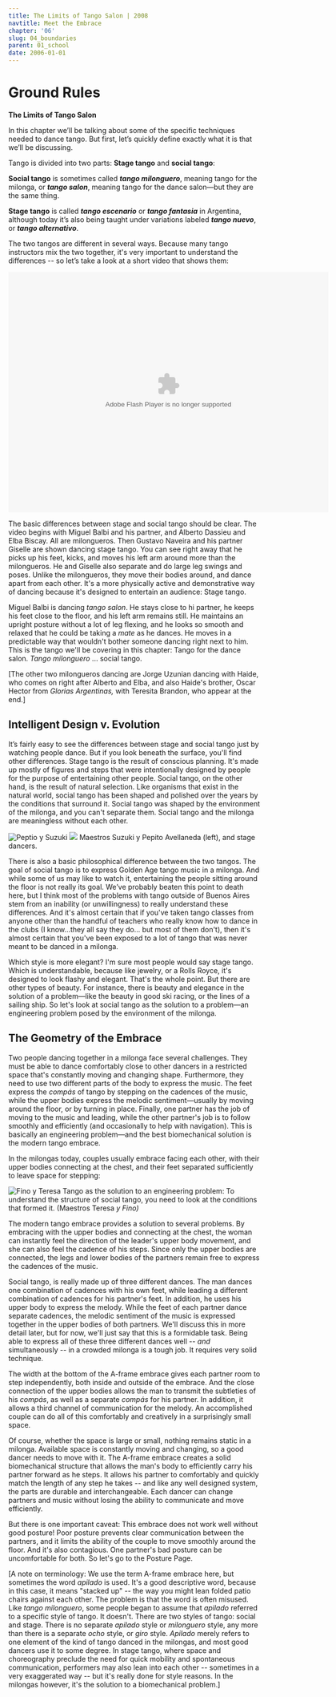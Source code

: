 ```yaml
---
title: The Limits of Tango Salon | 2008
navtitle: Meet the Embrace
chapter: '06'
slug: 04_boundaries
parent: 01_school
date: 2006-01-01
---
```


# Ground Rules
**The Limits of Tango Salon**

In this chapter we’ll be talking about some of the specific techniques needed to dance tango. But first, let’s quickly define exactly what it is that we’ll be discussing.

Tango is divided into two parts: **Stage tango** and **social tango**:

**Social tango** is sometimes called **_tango milonguero_**, meaning tango for the milonga, or **_tango salon_**, meaning tango for the dance salon—but they are the same thing.

**Stage tango** is called **_tango escenario_** or **_tango fantasia_** in Argentina, although today it’s also being taught under variations labeled **_tango nuevo_**, or **_tango alternativo_**.

The two tangos are different in several ways. Because many tango instructors mix the two together, it's very important to understand the differences -- so let’s take a look at a short video that shows them:

  <embed src="FLVPlayer_Progressive.swf" flashvars="&MM_ComponentVersion=1&skinName=Clear_Skin_3&streamName=6_videos/IdealSho&autoPlay=false&autoRewind=false" quality="high" scale="noscale" width="640" height="480" name="FLVPlayer1" salign="LT" type="application/x-shockwave-flash" pluginspage="http://www.macromedia.com/go/getflashplayer" />

The basic differences between stage and social tango should be clear. The video begins with Miguel Balbi and his partner, and Alberto Dassieu and Elba Biscay. All are milongueros. Then Gustavo Naveira and his partner Giselle are shown dancing stage tango. You can see right away that he picks up his feet, kicks, and moves his left arm around more than the milongueros. He and Giselle also separate and do large leg swings and poses. Unlike the milongueros, they move their bodies around, and dance apart from each other. It's a more physically active and demonstrative way of dancing because it's designed to entertain an audience: Stage tango.

Miguel Balbi is dancing _tango salon_. He stays close to hi partner, he keeps his feet close to the floor, and his left arm remains still. He maintains an upright posture without a lot of leg flexing, and he looks so smooth and relaxed that he could be taking a _mate_ as he dances. He moves in a predictable way that wouldn't bother someone dancing right next to him. This is the tango we'll be covering in this chapter: Tango for the dance salon. _Tango milonguero_ ... social tango.

\[The other two milongueros dancing are Jorge Uzunian dancing with Haide, who comes on right after Alberto and Elba, and also Haide's brother, Oscar Hector from _Glorias Argentinas,_ with Teresita Brandon, who appear at the end.\]

## Intelligent Design v. Evolution

It’s fairly easy to see the differences between stage and social tango just by watching people dance. But if you look beneath the surface, you'll find other differences. Stage tango is the result of conscious planning. It's made up mostly of figures and steps that were intentionally designed by people for the purpose of entertaining other people. Social tango, on the other hand, is the result of natural selection. Like organisms that exist in the natural world, social tango has been shaped and polished over the years by the conditions that surround it. Social tango was shaped by the environment of the milonga, and you can't separate them. Social tango and the milonga are meaningless without each other.

![Peptio y Suzuki](/6_pics/photos/Pepito1.jpg)
![](/6_pics/photos/stagetango9.jpg)
Maestros Suzuki y Pepito Avellaneda (left), and stage dancers.

There is also a basic philosophical difference between the two tangos. The goal of social tango is to express Golden Age tango music in a milonga. And while some of us may like to watch it, entertaining the people sitting around the floor is not really its goal. We’ve probably beaten this point to death here, but I think most of the problems with tango outside of Buenos Aires stem from an inability (or unwillingness) to really understand these differences. And it's almost certain that if you've taken tango classes from anyone other than the handful of teachers who really know how to dance in the clubs (I know...they all say they do... but most of them don't), then it's almost certain that you've been exposed to a lot of tango that was never meant to be danced in a milonga.

Which style is more elegant?  I'm sure most people would say stage tango. Which is understandable, because like jewelry, or a Rolls Royce, it's designed to look flashy and elegant. That's the whole point. But there are other types of beauty. For instance, there is beauty and elegance in the solution of a problem—like the beauty in good ski racing, or the lines of a sailing ship. So let's look at social tango as the solution to a problem—an engineering problem posed by the environment of the milonga.

## The Geometry of the Embrace

Two people dancing together in a milonga face several challenges. They must be able to dance comfortably close to other dancers in a restricted space that's constantly moving and changing shape. Furthermore, they need to use two different parts of the body to express the music. The feet express the _compás_ of tango by stepping on the cadences of the music, while the upper bodies express the melodic sentiment—usually by moving around the floor, or by turning in place. Finally, one partner has the job of moving to the music and leading, while the other partner's job is to follow smoothly and efficiently (and occasionally to help with navigation). This is basically an engineering problem—and the best biomechanical solution is the modern tango embrace.

In the milongas today, couples usually embrace facing each other, with their upper bodies connecting at the chest, and their feet separated sufficiently to leave space for stepping:

![Fino y Teresa](/6_pics/photos/AframeW.jpg)
Tango as the solution to an engineering problem:  To understand the structure of
social tango, you need to look at the conditions that formed it.  (Maestros Teresa _y Fino)_

The modern tango embrace provides a solution to several problems. By embracing with the upper bodies and connecting at the chest, the woman can instantly feel the direction of the leader's upper body movement, and she can also feel the cadence of his steps. Since only the upper bodies are connected, the legs and lower bodies of the partners remain free to express the cadences of the music.

Social tango, is really made up of three different dances. The man dances one combination of cadences with his own feet, while leading a different combination of cadences for his partner's feet. In addition, he uses his upper body to express the melody. While the feet of each partner dance separate cadences, the melodic sentiment of the music is expressed together in the upper bodies of both partners. We'll discuss this in more detail later, but for now, we'll just say that this is a formidable task. Being able to express all of these three different dances well -- _and_ simultaneously -- in a crowded milonga is a tough job. It requires very solid technique.

The width at the bottom of the A-frame embrace gives each partner room to step independently, both inside and outside of the embrace. And the close connection of the upper bodies allows the man to transmit the subtleties of his _compás_, as well as a separate _compás_ for his partner. In addition, it allows a third channel of communication for the melody. An accomplished couple can do all of this comfortably and creatively in a surprisingly small space.

Of course, whether the space is large or small, nothing remains static in a milonga. Available space is constantly moving and changing, so a good dancer needs to move with it. The A-frame embrace creates a solid biomechanical structure that allows the man's body to efficiently carry his partner forward as he steps. It allows his partner to comfortably and quickly match the length of any step he takes -- and like any well designed system, the parts are durable and interchangeable. Each dancer can change partners and music without losing the ability to communicate and move efficiently.

But there is one important caveat: This embrace does not work well without good posture! Poor posture prevents clear communication between the partners, and it limits the ability of the couple to move smoothly around the floor. And it's also contagious. One partner's bad posture can be uncomfortable for both. So let's go to the Posture Page.

\[A note on terminology:  We use the term A-frame embrace here, but sometimes the word _apilado_ is used. It's a good descriptive word, because in this case, it means "stacked up" -- the way you might lean folded patio chairs against each other. The problem is that the word is often misused. Like _tango milonguero_, some people began to assume that _apilado_ referred to a specific style of tango. It doesn't. There are two styles of tango: social and stage. There is no separate _apilado_ style or _milonguero_ style, any more than there is a separate _ocho_ style, or _giro_ style. _Apilado_ merely refers to one element of the kind of tango danced in the milongas, and most good dancers use it to some degree. In stage tango, where space and choreography preclude the need for quick mobility and spontaneous communication, performers may also lean into each other -- sometimes in a very exaggerated way -- but it's really done for style reasons. In the milongas however, it's the solution to a biomechanical problem.\]
